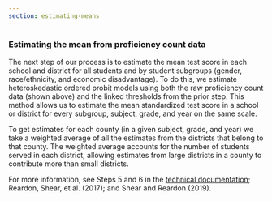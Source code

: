 ```yaml
---
section: estimating-means
---
```

<h3>Estimating the mean from proficiency count data</h3>

The next step of our process is to estimate the mean test score in each school and district for all students and by student subgroups (gender, race/ethnicity, and economic disadvantage). To do this, we estimate heteroskedastic ordered probit models using both the raw proficiency count data (shown above) and the linked thresholds from the prior step. This method allows us to estimate the mean standardized test score in a school or district for every subgroup, subject, grade, and year on the same scale. 

To get estimates for each county (in a given subject, grade, and year) we take a weighted average of all the estimates from the districts that belong to that county. The weighted average accounts for the number of students served in each district, allowing estimates from large districts in a county to contribute more than small districts.

For more information, see Steps 5 and 6 in the <a href="/papers/SEDA_documentation_v30_DRAFT09212019.pdf" target="_blank">technical documentation</a>; Reardon, Shear, et al. (2017); and Shear and Reardon (2019).